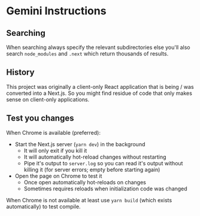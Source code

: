 # Gemini Instructions

## Searching

When searching always specify the relevant subdirectories else you'll also search `node_modules` and `.next` which return thousands of results.

## History

This project was originally a client-only React application that is being / was converted into a Next.js. So you might find residue of code that only makes sense on client-only applications.

## Test you changes

When Chrome is available (preferred):

- Start the Next.js server (`yarn dev`) in the background
  - It will only exit if you kill it
  - It will automatically hot-reload changes without restarting
  - Pipe it's output to `server.log` so you can read it's output without killing it (for server errors; empty before starting again)
- Open the page on Chrome to test it
  - Once open automatically hot-reloads on changes
  - Sometimes requires reloads when initialization code was changed

When Chrome is not available at least use `yarn build` (which exists automatically) to test compile.
